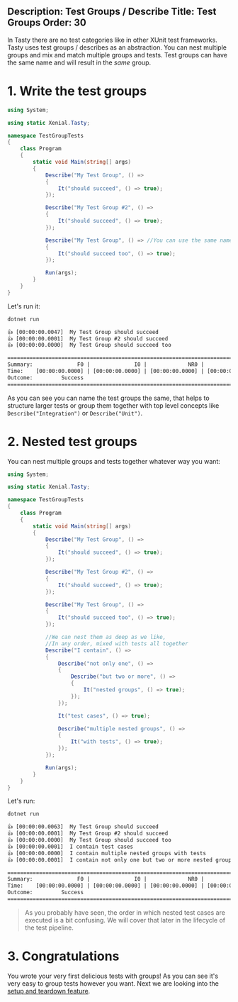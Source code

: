 Description: Test Groups / Describe
Title: Test Groups
Order: 30
---

In Tasty there are no test categories like in other XUnit test frameworks. Tasty uses test groups / describes as an abstraction. You can nest multiple groups and mix and match multiple groups and tests. Test groups can have the same name and will result in the *same* group.

# 1. Write the test groups

```cs
using System;

using static Xenial.Tasty;

namespace TestGroupTests
{
    class Program
    {
        static void Main(string[] args)
        {
            Describe("My Test Group", () =>
            {
                It("should succeed", () => true);
            });

            Describe("My Test Group #2", () =>
            {
                It("should succeed", () => true);
            });

            Describe("My Test Group", () => //You can use the same name multiple times
            {
                It("should succeed too", () => true);
            });

            Run(args);
        }
    }
}

```

Let's run it:

```cmd
dotnet run
```

```txt
👍 [00:00:00.0047]  My Test Group should succeed
👍 [00:00:00.0001]  My Test Group #2 should succeed
👍 [00:00:00.0000]  My Test Group should succeed too

=================================================================================================
Summary:              F0 |              I0 |             NR0 |              S3 | T3
Time:    [00:00:00.0000] | [00:00:00.0000] | [00:00:00.0000] | [00:00:00.0050] | [00:00:00.0050]
Outcome:         Success
=================================================================================================
```

As you can see you can name the test groups the same, that helps to structure larger tests or group them together with top level concepts like `Describe("Integration")` or `Describe("Unit")`.

# 2. Nested test groups

You can nest multiple groups and tests together whatever way you want:

```cs
using System;

using static Xenial.Tasty;

namespace TestGroupTests
{
    class Program
    {
        static void Main(string[] args)
        {
            Describe("My Test Group", () =>
            {
                It("should succeed", () => true);
            });

            Describe("My Test Group #2", () =>
            {
                It("should succeed", () => true);
            });

            Describe("My Test Group", () =>
            {
                It("should succeed too", () => true);
            });

            //We can nest them as deep as we like,
            //In any order, mixed with tests all together
            Describe("I contain", () =>
            {
                Describe("not only one", () =>
                {
                    Describe("but two or more", () =>
                    {
                        It("nested groups", () => true);
                    });
                });

                It("test cases", () => true);

                Describe("multiple nested groups", () =>
                {
                    It("with tests", () => true);
                });
            });

            Run(args);
        }
    }
}

```

Let's run:

```cmd
dotnet run
```

```txt
👍 [00:00:00.0063]  My Test Group should succeed
👍 [00:00:00.0001]  My Test Group #2 should succeed
👍 [00:00:00.0000]  My Test Group should succeed too
👍 [00:00:00.0001]  I contain test cases
👍 [00:00:00.0000]  I contain multiple nested groups with tests
👍 [00:00:00.0001]  I contain not only one but two or more nested groups

=================================================================================================
Summary:              F0 |              I0 |             NR0 |              S6 | T6
Time:    [00:00:00.0000] | [00:00:00.0000] | [00:00:00.0000] | [00:00:00.0068] | [00:00:00.0068]
Outcome:         Success
=================================================================================================
```

> As you probably have seen, the order in which nested test cases are executed is a bit confusing.
> We will cover that later in the lifecycle of the test pipeline.

# 3. Congratulations

You wrote your very first delicious tests with groups! As you can see it's very easy to group tests however you want. Next we are looking into the [setup and teardown feature](40-setup-teardown.html).
